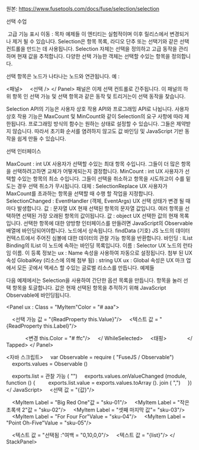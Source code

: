 원본: https://www.fusetools.com/docs/fuse/selection/selection

선택 수업

 고급 기능 표시
이동 :
목차
예제들
이 엔티티는 실험적이며 이후 릴리스에서 변경되거나 제거 될 수 있습니다.
Selection은 항목 목록, 라디오 단추 또는 선택기와 같은 선택 컨트롤을 만드는 데 사용됩니다. Selection 자체는 선택을 정의하고 고급 동작을 관리하며 현재 값을 추적합니다. 다양한 선택 가능한 객체는 선택할 수있는 항목을 정의합니다.

선택 항목은 노드가 나타나는 노드와 연관됩니다. 예 :

<패널>
    <선택 />
</ Panel>
패널은 이제 선택 컨트롤로 간주됩니다. 이 패널의 하위 항목 인 선택 가능 및 선택 항목과 같은 동작 및 트리거는이 선택 동작을 찾습니다.

Selection API의 기능은 사용자 상호 작용 API와 프로그래밍 API로 나뉩니다. 사용자 상호 작용 기능은 MaxCount 및 MinCount와 같이 Selection의 요구 사항에 따라 제한됩니다. 프로그래밍 방식의 함수는 원하는 상태로 설정할 수 있습니다. 그들은 제약받지 않습니다. 따라서 초기화 순서를 염려하지 않고도 값 바인딩 및 JavaScript 기반 동작을 쉽게 만들 수 있습니다.

선택 인터페이스

MaxCount : int UX
사용자가 선택할 수있는 최대 항목 수입니다. 그들이 더 많은 항목을 선택하려고하면 교체가 어떻게되는지 결정합니다.
MinCount : int UX
사용자가 선택할 수있는 항목의 최소 수입니다. 그들이 선택을 취소하고 항목을 시도하고이 수를 밑도는 경우 선택 취소가 무시됩니다.
대체 : SelectionReplace UX
사용자가 MaxCount를 초과하는 항목을 선택할 때 수행 할 작업을 지정합니다.
SelectionChanged : EventHandler (객체, EventArgs) UX
선택 상태가 변경 될 때마다 발생합니다.
값 : 문자열 UX
현재 선택된 항목의 문자열 값입니다. 여러 항목을 선택하면 선택된 가장 오래된 항목의 값이됩니다.
값 : object UX
선택한 값의 현재 목록입니다. 선택한 항목에 대한 양방향 인터페이스를 만들려면 JavaScript의 Observable 배열에 바인딩되어야합니다.
노드에서 상속됩니다.
findData (기호) JS
노드의 데이터 컨텍스트에서 주어진 심볼에 대한 데이터의 관찰 가능 항목을 반환합니다.
바인딩 : IList Binding의 IList
이 노드에 속하는 바인딩 목록입니다.
이름 : Selector UX
노드의 런타임 이름. 이 등록 정보는 ux : Name 속성을 사용하여 자동으로 설정됩니다.
첨부 된 UX 속성
GlobalKey (리소스에 의해 첨부 됨) : string UX
ux : Global 속성은 UX 마크 업에서 모든 곳에서 액세스 할 수있는 글로벌 리소스를 만듭니다.
예제들

다음 예제에서는 Selection을 사용하여 간단한 옵션 목록을 만듭니다. 항목을 눌러 선택 항목을 토글합니다. 값은 현재 선택된 항목을 추적하기 위해 JavaScript Observable에 바인딩됩니다.

<Panel ux : Class = "MyItem"Color = "# aaa">
    <string ux : Property = "Label"/>
    <string ux : Property = "Value"/>

    <선택 가능 값 = "{ReadProperty this.Value}"/>
    <텍스트 값 = "{ReadProperty this.Label}"/>

    <WhileSelected>
        <변경 this.Color = "# ffc"/>
    </ WhileSelected>
    <태핑>
        <ToggleSelection />
    </ Tapped>
</ Panel>

<자바 스크립트>
    var Observable = require ( "FuseJS / Observable")
    exports.values ​​= Observable ()

    exports.list = 관찰 가능 ( "")
    exports.values.onValueChanged (module, function () {
        exports.list.value = exports.values.toArray (). join ( ",")
    })
</ JavaScript>
<StackPanel>
    <선택 값 = "{값}"/>

    <MyItem Label = "Big Red One"값 = "sku-01"/>
    <MyItem Label = "작은 초록색 2"값 = "sku-02"/>
    <MyItem Label = "셋째 마지막 값"= "sku-03"/>
    <MyItem Label = "For Four For"Value = "sku-04"/>
    <MyItem Label = "Point Oh-Five"Value = "sku-05"/>

    <텍스트 값 = "선택됨 :"여백 = "0,10,0,0"/>
    <텍스트 값 = "{list}"/>
</ StackPanel>
